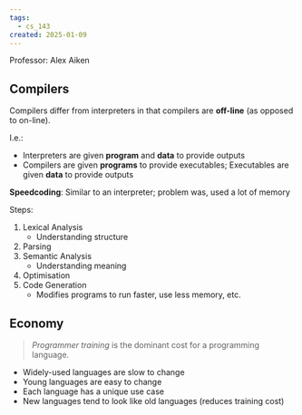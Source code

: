 ```yaml
---
tags:
  - cs_143
created: 2025-01-09
---
```


Professor: Alex Aiken

## Compilers

Compilers differ from interpreters in that compilers are **off-line** (as opposed to on-line).

I.e.:
- Interpreters are given **program** and **data** to provide outputs
- Compilers are given **programs** to provide executables; Executables are given **data** to provide outputs


**Speedcoding**: Similar to an interpreter; problem was, used a lot of memory

Steps:
1. Lexical Analysis
   - Understanding structure
2. Parsing
3. Semantic Analysis
   - Understanding meaning
4. Optimisation
5. Code Generation
   - Modifies programs to run faster, use less memory, etc.

## Economy

> *Programmer training* is the dominant cost for a programming language.

- Widely-used languages are slow to change
- Young languages are easy to change
- Each language has a unique use case
- New languages tend to look like old languages (reduces training cost)